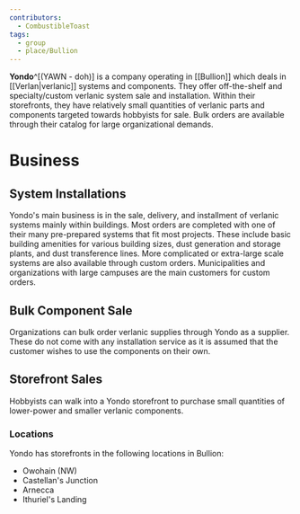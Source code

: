 ```yaml
---
contributors:
  - CombustibleToast
tags:
  - group
  - place/Bullion
---
```

**Yondo**^[(YAWN - doh)]  is a company operating in [[Bullion]] which deals in [[Verlan|verlanic]] systems and components. They offer off-the-shelf and specialty/custom verlanic system sale and installation. Within their storefronts, they have relatively small quantities of verlanic parts and components targeted towards hobbyists for sale. Bulk orders are available through their catalog for large organizational demands. 
# Business
## System Installations
Yondo's main business is in the sale, delivery, and installment of verlanic systems mainly within buildings. Most orders are completed with one of their many pre-prepared systems that fit most projects. These include basic building amenities for various building sizes, dust generation and storage plants, and dust transference lines. 
More complicated or extra-large scale systems are also available through custom orders. Municipalities and organizations with large campuses are the main customers for custom orders.
## Bulk Component Sale
Organizations can bulk order verlanic supplies through Yondo as a supplier. These do not come with any installation service as it is assumed that the customer wishes to use the components on their own. 
## Storefront Sales
Hobbyists can walk into a Yondo storefront to purchase small quantities of lower-power and smaller verlanic components. 
### Locations
Yondo has storefronts in the following locations in Bullion:
- Owohain (NW)
- Castellan's Junction
- Arnecca
- Ithuriel's Landing